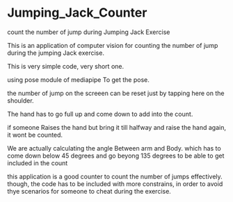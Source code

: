 # Jumping_Jack_Counter
count the number of jump during Jumping Jack Exercise


This is an application of computer vision for counting the number of jump during the jumping Jack exercise.

This is very simple code, very short one.

using pose module of mediapipe To get the pose.

the number of jump on the screeen can be reset just by tapping here on the shoulder.

The hand has to go full up and come down to add into the count.

if someone  Raises the hand but bring it till halfway and raise the hand again, it wont be counted.

We are actually calculating the angle Between arm and Body. which has to come down below 45 degrees and go beyong 135 degrees to be able to get included in the count

this application is a good counter to count the number of jumps effectively. though, the code has to be included with more constrains, in order to avoid thye scenarios for someone to cheat during the exercise.
